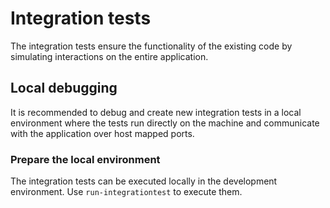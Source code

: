 # Integration tests

The integration tests ensure the functionality of the existing code
by simulating interactions on the entire application.

## Local debugging

It is recommended to debug and create new integration tests in a local
environment where the tests run directly on the machine and communicate with
the application over host mapped ports.

### Prepare the local environment

The integration tests can be executed locally in the development environment.
Use `run-integrationtest` to execute them.
